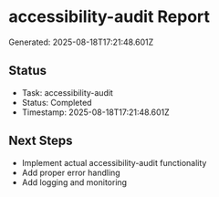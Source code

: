 # accessibility-audit Report

Generated: 2025-08-18T17:21:48.601Z

## Status
- Task: accessibility-audit
- Status: Completed
- Timestamp: 2025-08-18T17:21:48.601Z

## Next Steps
- Implement actual accessibility-audit functionality
- Add proper error handling
- Add logging and monitoring
